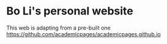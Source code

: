 # Bo Li's personal website
This web is adapting from a pre-built one https://github.com/academicpages/academicpages.github.io
